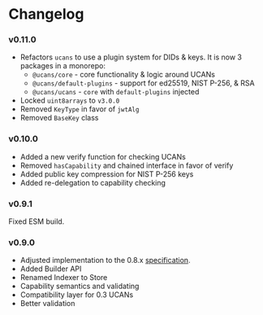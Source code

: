 # Changelog

### v0.11.0

- Refactors `ucans` to use a plugin system for DIDs & keys. It is now 3 packages in a monorepo:
  - `@ucans/core` - core functionality & logic around UCANs
  - `@ucans/default-plugins` - support for ed25519, NIST P-256, & RSA
  - `@ucans/ucans` - `core` with `default-plugins` injected
- Locked `uint8arrays` to `v3.0.0`
- Removed `KeyType` in favor of `jwtAlg`
- Removed `BaseKey` class


### v0.10.0

- Added a new verify function for checking UCANs  
- Removed `hasCapability` and chained interface in favor of verify  
- Added public key compression for NIST P-256 keys  
- Added re-delegation to capability checking  

### v0.9.1

Fixed ESM build.

### v0.9.0

- Adjusted implementation to the 0.8.x [specification](https://github.com/ucan-wg/spec#readme).
- Added Builder API
- Renamed Indexer to Store
- Capability semantics and validating
- Compatibility layer for 0.3 UCANs
- Better validation